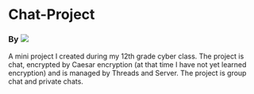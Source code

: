 # Chat-Project
### By ![](https://img.shields.io/badge/Daniel-Vazana-blue)
A mini project I created during my 12th grade cyber class. 
The project is chat, encrypted by Caesar encryption (at that time I have not yet learned encryption) and is managed by Threads and Server.
The project is group chat and private chats.
